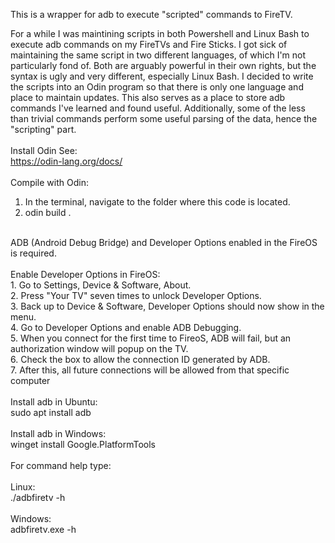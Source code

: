 This is a wrapper for adb to execute "scripted" commands to FireTV.

For a while I was maintining scripts in both Powershell and Linux Bash to execute adb commands on my FireTVs and Fire Sticks. I got sick of maintaining the same script in two different languages, of which I'm not particularly fond of. Both are arguably powerful in their own rights, but the syntax is ugly and very different, especially Linux Bash. I decided to write the scripts into an Odin program so that there is only one language and place to maintain updates. This also serves as a place to store adb commands I've learned and found useful. Additionally, some of the less than trivial commands perform some useful parsing of the data, hence the "scripting" part.<br />
<br />
Install Odin See:<br />
https://odin-lang.org/docs/<br />
<br />
Compile with Odin:<br />
1. In the terminal, navigate to the folder where this code is located.<br />
2. odin build .<br />
<br />
ADB (Android Debug Bridge) and Developer Options enabled in the FireOS is required.<br />
<br />
Enable Developer Options in FireOS:<br />
1. Go to Settings, Device & Software, About.<br />
2. Press "Your TV" seven times to unlock Developer Options.<br />
3. Back up to Device & Software, Developer Options should now show in the menu.<br />
4. Go to Developer Options and enable ADB Debugging.<br />
5. When you connect for the first time to FireoS, ADB will fail, but an authorization window will popup on the TV.<br />
6. Check the box to allow the connection ID generated by ADB.<br />
7. After this, all future connections will be allowed from that specific computer<br />
<br />
Install adb in Ubuntu:<br />
sudo apt install adb<br />
<br />
Install adb in Windows:<br />
winget install Google.PlatformTools<br />
<br />
For command help type:<br />
<br />
Linux:<br />
./adbfiretv -h<br />
<br />
Windows:<br />
adbfiretv.exe -h<br />

